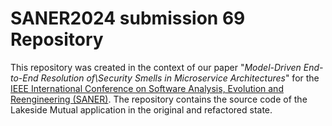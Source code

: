 # SANER2024 submission 69 Repository

This repository was created in the context of our paper "*Model-Driven End-to-End Resolution of\\Security Smells in Microservice Architectures*"  for the [IEEE International Conference on Software Analysis, Evolution and Reengineering (SANER)](https://conf.researchr.org/home/saner-2024).
The repository contains the source code of the Lakeside Mutual application in the original and refactored state.
